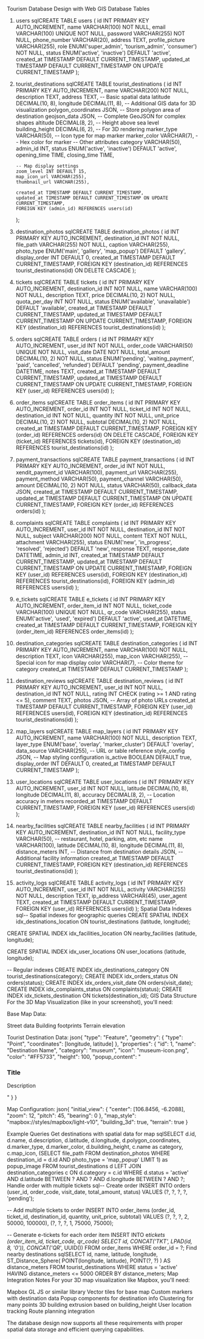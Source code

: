 Tourism Database Design with Web GIS
Database Tables

1.  users
    sqlCREATE TABLE users (
    id INT PRIMARY KEY AUTO_INCREMENT,
    name VARCHAR(100) NOT NULL,
    email VARCHAR(100) UNIQUE NOT NULL,
    password VARCHAR(255) NOT NULL,
    phone_number VARCHAR(20),
    address TEXT,
    profile_picture VARCHAR(255),
    role ENUM('super_admin', 'tourism_admin', 'consumer') NOT NULL,
    status ENUM('active', 'inactive') DEFAULT 'active',
    created_at TIMESTAMP DEFAULT CURRENT_TIMESTAMP,
    updated_at TIMESTAMP DEFAULT CURRENT_TIMESTAMP ON UPDATE CURRENT_TIMESTAMP
    );
2.  tourist_destinations
    sqlCREATE TABLE tourist_destinations (
    id INT PRIMARY KEY AUTO_INCREMENT,
    name VARCHAR(200) NOT NULL,
    description TEXT,
    address TEXT,
    -- Basic spatial data
    latitude DECIMAL(10, 8),
    longitude DECIMAL(11, 8),
    -- Additional GIS data for 3D visualization
    polygon_coordinates JSON, -- Store polygon area of destination
    geojson_data JSON, -- Complete GeoJSON for complex shapes
    altitude DECIMAL(8, 2), -- Height above sea level
    building_height DECIMAL(6, 2), -- For 3D rendering
    marker_type VARCHAR(50), -- Icon type for map marker
    marker_color VARCHAR(7), -- Hex color for marker
        -- Other attributes
        category VARCHAR(50),
        admin_id INT,
        status ENUM('active', 'inactive') DEFAULT 'active',
        opening_time TIME,
        closing_time TIME,

        -- Map display settings
        zoom_level INT DEFAULT 15,
        map_icon_url VARCHAR(255),
        thumbnail_url VARCHAR(255),

        created_at TIMESTAMP DEFAULT CURRENT_TIMESTAMP,
        updated_at TIMESTAMP DEFAULT CURRENT_TIMESTAMP ON UPDATE CURRENT_TIMESTAMP,
        FOREIGN KEY (admin_id) REFERENCES users(id)
    );
3.  destination_photos
    sqlCREATE TABLE destination_photos (
    id INT PRIMARY KEY AUTO_INCREMENT,
    destination_id INT NOT NULL,
    file_path VARCHAR(255) NOT NULL,
    caption VARCHAR(255),
    photo_type ENUM('main', 'gallery', 'map_popup') DEFAULT 'gallery',
    display_order INT DEFAULT 0,
    created_at TIMESTAMP DEFAULT CURRENT_TIMESTAMP,
    FOREIGN KEY (destination_id) REFERENCES tourist_destinations(id) ON DELETE CASCADE
    );
4.  tickets
    sqlCREATE TABLE tickets (
    id INT PRIMARY KEY AUTO_INCREMENT,
    destination_id INT NOT NULL,
    name VARCHAR(100) NOT NULL,
    description TEXT,
    price DECIMAL(10, 2) NOT NULL,
    quota_per_day INT NOT NULL,
    status ENUM('available', 'unavailable') DEFAULT 'available',
    created_at TIMESTAMP DEFAULT CURRENT_TIMESTAMP,
    updated_at TIMESTAMP DEFAULT CURRENT_TIMESTAMP ON UPDATE CURRENT_TIMESTAMP,
    FOREIGN KEY (destination_id) REFERENCES tourist_destinations(id)
    );
5.  orders
    sqlCREATE TABLE orders (
    id INT PRIMARY KEY AUTO_INCREMENT,
    user_id INT NOT NULL,
    order_code VARCHAR(50) UNIQUE NOT NULL,
    visit_date DATE NOT NULL,
    total_amount DECIMAL(10, 2) NOT NULL,
    status ENUM('pending', 'waiting_payment', 'paid', 'cancelled', 'refunded') DEFAULT 'pending',
    payment_deadline DATETIME,
    notes TEXT,
    created_at TIMESTAMP DEFAULT CURRENT_TIMESTAMP,
    updated_at TIMESTAMP DEFAULT CURRENT_TIMESTAMP ON UPDATE CURRENT_TIMESTAMP,
    FOREIGN KEY (user_id) REFERENCES users(id)
    );
6.  order_items
    sqlCREATE TABLE order_items (
    id INT PRIMARY KEY AUTO_INCREMENT,
    order_id INT NOT NULL,
    ticket_id INT NOT NULL,
    destination_id INT NOT NULL,
    quantity INT NOT NULL,
    unit_price DECIMAL(10, 2) NOT NULL,
    subtotal DECIMAL(10, 2) NOT NULL,
    created_at TIMESTAMP DEFAULT CURRENT_TIMESTAMP,
    FOREIGN KEY (order_id) REFERENCES orders(id) ON DELETE CASCADE,
    FOREIGN KEY (ticket_id) REFERENCES tickets(id),
    FOREIGN KEY (destination_id) REFERENCES tourist_destinations(id)
    );
7.  payment_transactions
    sqlCREATE TABLE payment_transactions (
    id INT PRIMARY KEY AUTO_INCREMENT,
    order_id INT NOT NULL,
    xendit_payment_id VARCHAR(100),
    payment_url VARCHAR(255),
    payment_method VARCHAR(50),
    payment_channel VARCHAR(50),
    amount DECIMAL(10, 2) NOT NULL,
    status VARCHAR(50),
    callback_data JSON,
    created_at TIMESTAMP DEFAULT CURRENT_TIMESTAMP,
    updated_at TIMESTAMP DEFAULT CURRENT_TIMESTAMP ON UPDATE CURRENT_TIMESTAMP,
    FOREIGN KEY (order_id) REFERENCES orders(id)
    );
8.  complaints
    sqlCREATE TABLE complaints (
    id INT PRIMARY KEY AUTO_INCREMENT,
    user_id INT NOT NULL,
    destination_id INT NOT NULL,
    subject VARCHAR(200) NOT NULL,
    content TEXT NOT NULL,
    attachment VARCHAR(255),
    status ENUM('new', 'in_progress', 'resolved', 'rejected') DEFAULT 'new',
    response TEXT,
    response_date DATETIME,
    admin_id INT,
    created_at TIMESTAMP DEFAULT CURRENT_TIMESTAMP,
    updated_at TIMESTAMP DEFAULT CURRENT_TIMESTAMP ON UPDATE CURRENT_TIMESTAMP,
    FOREIGN KEY (user_id) REFERENCES users(id),
    FOREIGN KEY (destination_id) REFERENCES tourist_destinations(id),
    FOREIGN KEY (admin_id) REFERENCES users(id)
    );
9.  e_tickets
    sqlCREATE TABLE e_tickets (
    id INT PRIMARY KEY AUTO_INCREMENT,
    order_item_id INT NOT NULL,
    ticket_code VARCHAR(100) UNIQUE NOT NULL,
    qr_code VARCHAR(255),
    status ENUM('active', 'used', 'expired') DEFAULT 'active',
    used_at DATETIME,
    created_at TIMESTAMP DEFAULT CURRENT_TIMESTAMP,
    FOREIGN KEY (order_item_id) REFERENCES order_items(id)
    );
10. destination_categories
    sqlCREATE TABLE destination_categories (
    id INT PRIMARY KEY AUTO_INCREMENT,
    name VARCHAR(100) NOT NULL,
    description TEXT,
    icon VARCHAR(255),
    map_icon VARCHAR(255), -- Special icon for map display
    color VARCHAR(7), -- Color theme for category
    created_at TIMESTAMP DEFAULT CURRENT_TIMESTAMP
    );
11. destination_reviews
    sqlCREATE TABLE destination_reviews (
    id INT PRIMARY KEY AUTO_INCREMENT,
    user_id INT NOT NULL,
    destination_id INT NOT NULL,
    rating INT CHECK (rating >= 1 AND rating <= 5),
    comment TEXT,
    photos JSON, -- Array of photo URLs
    created_at TIMESTAMP DEFAULT CURRENT_TIMESTAMP,
    FOREIGN KEY (user_id) REFERENCES users(id),
    FOREIGN KEY (destination_id) REFERENCES tourist_destinations(id)
    );
12. map_layers
    sqlCREATE TABLE map_layers (
    id INT PRIMARY KEY AUTO_INCREMENT,
    name VARCHAR(100) NOT NULL,
    description TEXT,
    layer_type ENUM('base', 'overlay', 'marker_cluster') DEFAULT 'overlay',
    data_source VARCHAR(255), -- URL or table reference
    style_config JSON, -- Map styling configuration
    is_active BOOLEAN DEFAULT true,
    display_order INT DEFAULT 0,
    created_at TIMESTAMP DEFAULT CURRENT_TIMESTAMP
    );
13. user_locations
    sqlCREATE TABLE user_locations (
    id INT PRIMARY KEY AUTO_INCREMENT,
    user_id INT NOT NULL,
    latitude DECIMAL(10, 8),
    longitude DECIMAL(11, 8),
    accuracy DECIMAL(8, 2), -- Location accuracy in meters
    recorded_at TIMESTAMP DEFAULT CURRENT_TIMESTAMP,
    FOREIGN KEY (user_id) REFERENCES users(id)
    );
14. nearby_facilities
    sqlCREATE TABLE nearby_facilities (
    id INT PRIMARY KEY AUTO_INCREMENT,
    destination_id INT NOT NULL,
    facility_type VARCHAR(50), -- restaurant, hotel, parking, atm, etc
    name VARCHAR(100),
    latitude DECIMAL(10, 8),
    longitude DECIMAL(11, 8),
    distance_meters INT, -- Distance from destination
    details JSON, -- Additional facility information
    created_at TIMESTAMP DEFAULT CURRENT_TIMESTAMP,
    FOREIGN KEY (destination_id) REFERENCES tourist_destinations(id)
    );
15. activity_logs
    sqlCREATE TABLE activity_logs (
    id INT PRIMARY KEY AUTO_INCREMENT,
    user_id INT NOT NULL,
    activity VARCHAR(255) NOT NULL,
    description TEXT,
    ip_address VARCHAR(45),
    user_agent TEXT,
    created_at TIMESTAMP DEFAULT CURRENT_TIMESTAMP,
    FOREIGN KEY (user_id) REFERENCES users(id)
    );
    Spatial Data Indexes
    sql-- Spatial indexes for geographic queries
    CREATE SPATIAL INDEX idx_destinations_location
    ON tourist_destinations (latitude, longitude);

CREATE SPATIAL INDEX idx_facilities_location
ON nearby_facilities (latitude, longitude);

CREATE SPATIAL INDEX idx_user_locations
ON user_locations (latitude, longitude);

-- Regular indexes
CREATE INDEX idx_destinations_category ON tourist_destinations(category);
CREATE INDEX idx_orders_status ON orders(status);
CREATE INDEX idx_orders_visit_date ON orders(visit_date);
CREATE INDEX idx_complaints_status ON complaints(status);
CREATE INDEX idx_tickets_destination ON tickets(destination_id);
GIS Data Structure
For the 3D Map Visualization (like in your screenshot), you'll need:

Base Map Data:

Street data
Building footprints
Terrain elevation

Tourist Destination Data:
json{
"type": "Feature",
"geometry": {
"type": "Point",
"coordinates": [longitude, latitude]
},
"properties": {
"id": 1,
"name": "Destination Name",
"category": "museum",
"icon": "museum-icon.png",
"color": "#FF5733",
"height": 100,
"popup_content": "<h3>Title</h3><p>Description</p>"
}
}

Map Configuration:
json{
"initial_view": {
"center": [106.8456, -6.2088],
"zoom": 12,
"pitch": 45,
"bearing": 0
},
"map_style": "mapbox://styles/mapbox/light-v10",
"building_3d": true,
"terrain": true
}

Example Queries
Get destinations with spatial data for map
sqlSELECT
d.id,
d.name,
d.description,
d.latitude,
d.longitude,
d.polygon_coordinates,
d.marker_type,
d.marker_color,
d.building_height,
c.name as category,
c.map_icon,
(SELECT file_path FROM destination_photos
WHERE destination_id = d.id AND photo_type = 'map_popup'
LIMIT 1) as popup_image
FROM tourist_destinations d
LEFT JOIN destination_categories c ON d.category = c.id
WHERE d.status = 'active'
AND d.latitude BETWEEN ? AND ?
AND d.longitude BETWEEN ? AND ?;
Handle order with multiple tickets
sql-- Create order
INSERT INTO orders (user_id, order_code, visit_date, total_amount, status)
VALUES (?, ?, ?, ?, 'pending');

-- Add multiple tickets to order
INSERT INTO order_items (order_id, ticket_id, destination_id, quantity, unit_price, subtotal)
VALUES
(?, ?, ?, 2, 50000, 100000),
(?, ?, ?, 1, 75000, 75000);

-- Generate e-tickets for each order item
INSERT INTO e*tickets (order_item_id, ticket_code, qr_code)
SELECT
id,
CONCAT('TKT', LPAD(id, 8, '0')),
CONCAT('QR*', UUID())
FROM order_items
WHERE order_id = ?;
Find nearby destinations
sqlSELECT
id,
name,
latitude,
longitude,
ST_Distance_Sphere(
POINT(longitude, latitude),
POINT(?, ?)
) AS distance_meters
FROM tourist_destinations
WHERE status = 'active'
HAVING distance_meters <= 5000
ORDER BY distance_meters;
Map Integration Notes
For your 3D map visualization like Mapbox, you'll need:

Mapbox GL JS or similar library
Vector tiles for base map
Custom markers with destination data
Popup components for destination info
Clustering for many points
3D building extrusion based on building_height
User location tracking
Route planning integration

The database design now supports all these requirements with proper spatial data storage and efficient querying capabilities.
